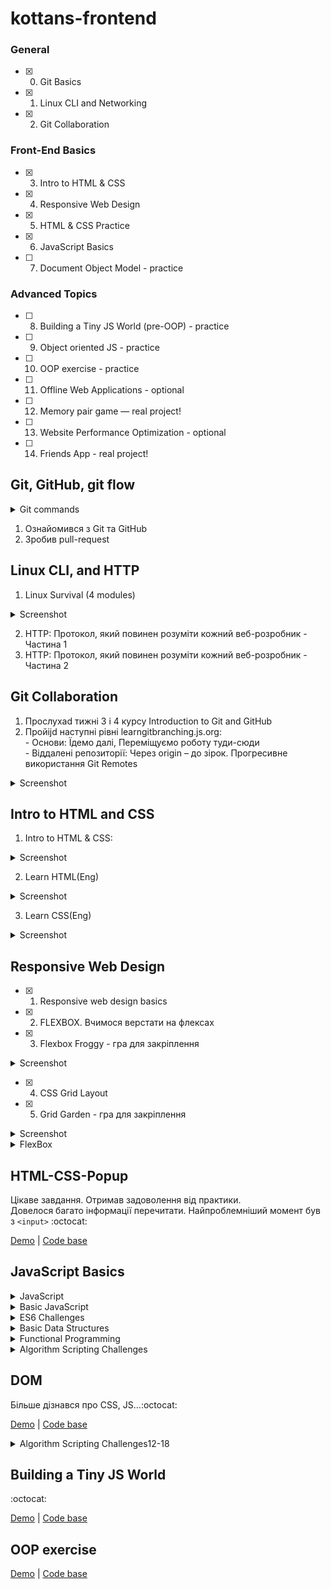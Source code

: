 # kottans-frontend

### General
- [x] 0. Git Basics
- [x] 1. Linux CLI and Networking
- [x] 2. Git Collaboration

### Front-End Basics
- [x] 3. Intro to HTML & CSS
- [x] 4. Responsive Web Design
- [x] 5. HTML & CSS Practice
- [x] 6. JavaScript Basics
- [ ] 7. Document Object Model - practice

### Advanced Topics
- [ ] 8. Building a Tiny JS World (pre-OOP) - practice
- [ ] 9. Object oriented JS - practice
- [ ] 10. OOP exercise - practice
- [ ] 11. Offline Web Applications - optional
- [ ] 12. Memory pair game — real project!
- [ ] 13. Website Performance Optimization - optional
- [ ] 14. Friends App - real project!



## Git, GitHub, git flow 

<details>
  <summary>Git commands</summary>
  
  `git commit -a` Stages files automatically <br>
  `git log -p` Produces patch text <br>
  `git show` Shows various objects <br>
  `git diff` Is similar to the Linux `diff` command, and can show the differences in various commits <br>
  `git diff --staged` An alias to --cached, this will show all staged files compared to the named commit <br>
  `git add -p` Allows a user to interactively review patches to add to the current commit <br>
  `git mv` Similar to the Linux `mv` command, this moves a file <br>
  `git rm` Similar to the Linux `rm` command, this deletes, or removes a file <br>
  `git revert` A new commit is created with inverse changes. This cancels previous changes instead of making it as though the original commit never happened <br>
  `git checkout -b NAME` Creates a new branch and switches to it <br>
  `git branch` Used to manage branches <br>
  `git branch <name>` Creates the branch <br>
  `git branch -d <name>` Deletes the branch <br>
  `git branch -D <name>` Forcibly deletes the branch <br>
  `git checkout <branch>` Switches to a branch <br>
  `git checkout -b <branch>` Creates a new branch and switches to it <br>
  `git merge <branch>` Merge joins branches together <br>
  `git merge --abort` If there are merge conflicts (meaning files are incompatible), --abort can be used to abort the merge action <br>
  `git log --graph --oneline` This shows a summarized view of the commit history for a repo <br>
  `git clone URL` Git clone is used to clone a remote repository into a local workspace <br>
  `git push` Git push is used to push commits from your local repo to a remote repo <br>
  `git pull` Git pull is used to fetch the newest updates from a remote repository <br>
  
</details>

1. Ознайомився з Git та GitHub
2. Зробив pull-request



## Linux CLI, and HTTP

1. Linux Survival (4 modules)

<details>
  <summary>Screenshot</summary>
  
  ![Screenshot](https://github.com/vl-shevchenko/kottans-frontend/blob/main/quiz_linux/linux1.JPG)
  ![Screenshot](https://github.com/vl-shevchenko/kottans-frontend/blob/main/quiz_linux/linux2.JPG)
  ![Screenshot](https://github.com/vl-shevchenko/kottans-frontend/blob/main/quiz_linux/linux3.JPG)
  ![Screenshot](https://github.com/vl-shevchenko/kottans-frontend/blob/main/quiz_linux/linux4.JPG)
  
 </details>
  

2. HTTP: Протокол, який повинен розуміти кожний веб-розробник - Частина 1
3. HTTP: Протокол, який повинен розуміти кожний веб-розробник - Частина 2

## Git Collaboration

1. Прослухаd тижні 3 і 4 курсу Introduction to Git and GitHub
2. Пройijd наступні рівні learngitbranching.js.org: <br>
        - Основи: Їдемо далі, Переміщуємо роботу туди-сюди <br>
        - Віддалені репозиторії: Через origin – до зірок. Прогресивне використання Git Remotes <br>
        
<details>
  <summary>Screenshot</summary>
  
  ![Screenshot](https://github.com/vl-shevchenko/kottans-frontend/blob/main/task_git_collaboration/Foundations.JPG)
  ![Screenshot](https://github.com/vl-shevchenko/kottans-frontend/blob/main/task_git_collaboration/origin_pushandpull.JPG)
  
 </details>  
  
## Intro to HTML and CSS
 
 1. Intro to HTML & CSS: 
  <details>
  <summary>Screenshot</summary>
  
  ![Screenshot](https://github.com/vl-shevchenko/kottans-frontend/blob/main/task_html_css_intro/week1.JPG)
  ![Screenshot](https://github.com/vl-shevchenko/kottans-frontend/blob/main/task_html_css_intro/week2.jpg)
  
 </details> 
 
 2. Learn HTML(Eng)
  <details>
  <summary>Screenshot</summary>
  
  ![Screenshot](https://github.com/vl-shevchenko/kottans-frontend/blob/main/task_html_css_intro/html.jpg)
  
 </details> 
 
  3. Learn CSS(Eng)
  <details>
  <summary>Screenshot</summary>
  
  ![Screenshot](https://github.com/vl-shevchenko/kottans-frontend/blob/main/task_html_css_intro/css.jpg)
  
 </details> 
 
 ## Responsive Web Design
    
  - [x] 1. Responsive web design basics
  - [x] 2. FLEXBOX. Вчимося верстати на флексах
  - [x] 3. Flexbox Froggy - гра для закріплення
    
  <details>
  <summary>Screenshot</summary>
  
  ![Screenshot](https://github.com/vl-shevchenko/kottans-frontend/blob/main/task_responsive_web_design/flexBox_froggy.jpg)
  
  </details>
    
  - [x] 4. CSS Grid Layout
  - [x] 5. Grid Garden - гра для закріплення
   
   <details>
  <summary>Screenshot</summary>
  
  ![Screenshot](https://github.com/vl-shevchenko/kottans-frontend/blob/main/task_responsive_web_design/grid_garden.jpg)
  
 </details> 
  
 
 <details>
  <summary>FlexBox</summary>
 
  `viewport` - Метатег viewport дает браузеру инструкции по управлению размерами и масштабированием страницы. <br>
  `width=device-width` - Значение метатега viewport width=device-width предписывает странице соответствовать ширине экрана в аппаратно-независимых пикселях. <br>
  `initial-scale=1` - предписывает браузерам устанавливать соотношение 1:1 между пикселями CSS и аппаратно-независимыми пикселями, независимо от ориентации устройства, что позволяет странице использовать всю ширину альбомной ориентации. <br>
  ```html
  <!DOCTYPE html>
<html lang="en">
  <head>
    …
    <meta name="viewport" content="width=device-width, initial-scale=1">
    …
  </head>
  …
  ```
  **justify-content** - выравнивает элементы горизонтально и принимает следующие значения:<br>
  `flex-start` Элементы выравниваются по левой стороне контейнера.<br>
  `flex-end` Элементы выравниваются по правой стороне контейнера.<br>
  `center` Элементы выравниваются по центру контейнера.<br>
  `space-between` Элементы отображаются с одинаковыми отступами между ними.<br>
  `space-around` Элементы отображаются с одинаковыми отступами вокруг них.<br>
  `stretch` Ряды растягиваются, чтоб заполнить контейнер равномерно.<br>
  <br>
  **align-items** - Это CSS свойство выравнивает элементы вертикально и принимает следующие значения:<br>
  `flex-start` Элементы выравниваются по верхнему краю контейнера.<br>
  `flex-end` Элементы выравниваются по нижнему краю контейнера.<br>
  `center` Элементы выравниваются вертикально по центру контейнера.<br>
  `baseline` Элементы отображаются на базовой линии контейнера.<br>
  `stretch` Элементы растягиваются, чтоб заполнить контейнер.<br>
  <br>
  **flex-direction** то CSS свойство задает направление, в котором будут расположены элементы в контейнере, и принимает следующие значения:<br>
  `row` элементы размещаются по направлению текста.<br>
  `row-reverse` элементы отображаются в обратном порядке к направлению текста.<br>
  `column` элементы располагаются сверху вниз.<br>
  `column-reverse` элементы располагаются снизу вверх.<br>
  <br>
  `order` изменениe порядка отображения элементов в контейнере<br>
  <br>
  **flex-wrap** переносит в след ряд<br>
  `nowrap` Размеры элементов устанавливаются автоматически, чтоб они поместились в один ряд.<br>
  `wrap` Элементы автоматически переносятся на новую строку.<br>
  `wrap-reverse` Элементы автоматически переносятся на новую строку, но строки расположены в обратном порядке.<br>
  <br>
  **flex-flow** = `flex-direction` + `flex-wrap`<br>
  <br>
   >`align-content` отвечает за расстояние между рядами, в то время как `align-items` отвечает за то, как элементы в целом будут выровнены в контейнере. Когда только один ряд, `align-content` ни на что не влияет.
  <br>
  
  </details>
  
  
  ## HTML-CSS-Popup
Цікаве завдання. Отримав задоволення від практики.<br>
Довелося багато інформації перечитати. Найпроблемніший момент був з `<input>` :octocat:

[Demo](https://vl-shevchenko.github.io/popup/) |
[Code base](https://github.com/vl-shevchenko/popup)

## JavaScript Basics

<details>
  <summary>JavaScript</summary>
  
JavaScript надає вісім різних типів data: `undefined`, `null`, `boolean`, `string`, `symbol`, `bigint`, `number` та `object`.<br> 
Основні типи:<br>
`string` - рядковий тип. Записується в подвійних або одинарних кавичках.<br>
`number` - числовий тип. Пишимо без кавичок. Використовуємо цей тип тоді, коли хочемо з даними пряцювати як з числами (виконувати математичні завдання).<br>
`boolean` - логічний тип даних. Має тільки два можливих значення - **true**(1) i **false**(0). Значення true або false пишуться без кавичок.  <br>
<br>
`var` - оголошення змінної (старий варіант)
```js
var ourName;
```
Сучасний варіант `const` або `let`.<br>
`const` - не змінюється протягом роботи програми (скрипту). Значення є константою.<br>
`let` - може змінюватися протягом роботи програми (скрипту).<br>
<br>
Pозробники пишуть назву ідентифікаторів незмінних значень великими літерами,<br> 
а назви змінних значень (об'єктів та масивів) — маленькими літерами або через camelCase.<br>
```js
i++;
є еквівалентом

i = i + 1;
```
```js
i--;
дорівнює

i = i - 1;
```
`+=`  оператор, якbq виконує математичні дії та присвоєння за один крок.
```js
let myVar = 1;
myVar += 5;
console.log(myVar);
У консолі відображатиметься значення `6`.
```
```js
Код	При виведенні буде
\'	одинарні лапки
\"	подвійні лапки
\\	зворотня коса риска
\n	новий рядок
\r	повернення каретки
\t	вкладка
\b	границі слова
\f	розрив сторінки
```
 Pядки i масиви використовують індексування на основі нуля, тому перший елемент у масиві має індекс 0.<br>
 ```js
 Шаблонные строки (обязательно используем обратные кавычки):
 let userName = "Джон";
 let greeeting = `Привет, ${userName}, как дела?`;
 console.log(greeeting);
 ```
 **Умова:**
 ```js
 if (/*умова*/){
 /*код, який буде виконано, якщо умова правильна*/
 } else {
 /*код, який буде виконано, якщо умова НЕ правильна*/
 }
 ```
 **Приклад:**
 ```js
 let x = 1;
 let y = 5;
 
 if (x > y) {
 console.log("X більше Y");
 } else if (x === y) {    //для порівняння використовуємо подвійне або потрійне дорівнює
 console.log("X дорівнює Y");
 } else (x < y) {
 console.log("X менше Y");
 }
 ```
 Массив (другим словом коллекция) - для хранения элементов, которые связаны между собой по смыслу.
 ```js
 const fruits = ["Яблоко", "Груша", "Слива", "Апельсин"];
 ```
 **Цикл for**
 ```js
 for (let i = 0; i < 10; i++) {
    console.log('i = ' + i);
 }
 ```
 **Пример использования цикла for**
 ```js
 const fruits = ["Яблоко", "Груша", "Слива"];
 for (let i = 0; i < 3; i++) {      //или вместо числа 3 подставляэм `fruits.length` (`.length` - показывает количество элементов в массиве)
    console.log(fruits[i]);
 }
 ```
 **Обход массивов с помощью метода .forEach()**
 ```js
 const fruits = ["Яблоко", "Груша", "Слива", "Апельсин"];
 fruits.forEach(function(item, index){
      console.log(`Элемент ${item} имеет индекс ${index}`);
 })
 ```
 **Function:**
 ```js
 function calculateSum(x, y) {
    let result = x + y;
    return result;
 }
 let answer = calculateSum(5, 10);
 console.log(answer);     //15
 ```
 Функції можна передавати як аргумент в інші функції. Приклад:
  ```js
 function calculateSum(x, y) {
    let result = x + y;
    return result;
 }
 let res = calculateSum(calculateSum(20, 10), calculateSum(30, 40));      //це спрацює, томущо є "return result;" у функції
 console.log(res); //100
 
 /*можна замість "let res =..." та "console.log(res);"
 написати однією строчкою:
 console.log(calculateSum(calculateSum(20, 10), calculateSum(30, 40)));*/
 ```

</details>

  <details>
  <summary>Basic JavaScript</summary>
  
  ![Screenshot](https://github.com/vl-shevchenko/kottans-frontend/blob/main/task_js_basics/Screenshot%202022-08-29%20131832.jpg)
  
 </details>
   <details>
  <summary>ES6 Challenges</summary>
  
  ![Screenshot](https://github.com/vl-shevchenko/kottans-frontend/blob/main/task_js_basics/ES6%20Challenges.jpg)
  
 </details>
    <details>
  <summary>Basic Data Structures</summary>
  
  ![Screenshot](https://github.com/vl-shevchenko/kottans-frontend/blob/main/task_js_basics/Basic%20Data%20Structures.jpg)
  
 </details>
     <details>
  <summary>Functional Programming</summary>
  
  ![Screenshot](https://github.com/vl-shevchenko/kottans-frontend/blob/main/task_js_basics/Functional%20Programming.jpg)
  
 </details>
      <details>
  <summary>Algorithm Scripting Challenges</summary>
  
  ![Screenshot](https://github.com/vl-shevchenko/kottans-frontend/blob/main/task_js_basics/Algorithm%20Scripting%20Challenges.jpg)
  
 </details>
 
 ## DOM

Більше дізнався про CSS, JS...:octocat:

[Demo](https://vl-shevchenko.github.io/dom/) |
[Code base](https://github.com/vl-shevchenko/dom)
  
<details>
<summary>Algorithm Scripting Challenges12-18</summary>
  
  ![Screenshot](https://github.com/vl-shevchenko/kottans-frontend/blob/main/task_js_dom/Algorithm%20Scripting%20Challenges%2012-18.jpg)
  
 </details>
 
## Building a Tiny JS World
:octocat:

[Demo](https://vl-shevchenko.github.io/a-tiny-JS-world/) |
[Code base](https://github.com/vl-shevchenko/a-tiny-JS-world)

## OOP exercise

[Demo](https://vl-shevchenko.github.io/a-tiny-JS-world/) |
[Code base](https://github.com/vl-shevchenko/a-tiny-JS-world)
